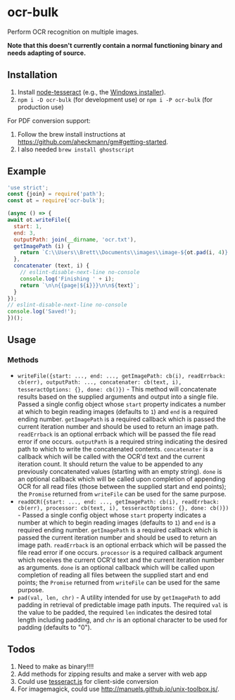 # ocr-bulk

Perform OCR recognition on multiple images.

**Note that this doesn't currently contain a normal functioning binary and needs
adapting of source.**

## Installation

1. Install [node-tesseract](https://github.com/tesseract-ocr/tesseract) (e.g., the [Windows installer](https://code.google.com/p/tesseract-ocr/downloads/detail?name=tesseract-ocr-setup-3.02.02.exe&can=2&q=)).
1. `npm i -D ocr-bulk` (for development use) or `npm i -P ocr-bulk` (for production use)

For PDF conversion support:

1. Follow the brew install instructions at <https://github.com/aheckmann/gm#getting-started>.
1. I also needed `brew install ghostscript`

## Example

```js
'use strict';
const {join} = require('path');
const ot = require('ocr-bulk');

(async () => {
await ot.writeFile({
  start: 1,
  end: 3,
  outputPath: join(__dirname, 'ocr.txt'),
  getImagePath (i) {
    return `C:\\Users\\Brett\\Documents\\images\\image-${ot.pad(i, 4)}.jpg`;
  },
  concatenater (text, i) {
    // eslint-disable-next-line no-console
    console.log('Finishing ' + i);
    return `\n\n{{page|${i}}}\n\n${text}`;
  }
});
// eslint-disable-next-line no-console
console.log('Saved!');
})();
```

## Usage

### Methods

- `writeFile({start: ..., end: ..., getImagePath: cb(i), readErrback: cb(err), outputPath: ..., concatenater: cb(text, i), tesseractOptions: {}, done: cb()})` - This method will concatenate results based on the supplied arguments and output into a single file. Passed a single config object whose `start` property indicates a number at which to begin reading images (defaults to `1`) and `end` is a required ending number. `getImagePath` is a required callback which is passed the current iteration number and should be used to return an image path. `readErrback` is an optional errback which will be passed the file read error if one occurs. `outputPath` is a required string indicating the desired path to which to write the concatenated contents. `concatenater` is a callback which will be called with the OCR'd text and the current iteration count. It should return the value to be appended to any previously concatenated values (starting with an empty string). `done` is an optional callback which will be called upon completion of appending OCR for all read files (those between the supplied start and end points); the `Promise` returned from `writeFile` can be used for the same purpose.
- `readOCR({start: ..., end: ..., getImagePath: cb(i), readErrback: cb(err), processor: cb(text, i), tesseractOptions: {}, done: cb()})` - Passed a single config object whose `start` property indicates a number at which to begin reading images (defaults to `1`) and `end` is a required ending number. `getImagePath` is a required callback which is passed the current iteration number and should be used to return an image path. `readErrback` is an optional errback which will be passed the file read error if one occurs. `processor` is a required callback argument which receives the current OCR'd text and the current iteration number as arguments. `done` is an optional callback which will be called upon completion of reading all files between the supplied start and end points; the `Promise` returned from `writeFile` can be used for the same purpose.
- `pad(val, len, chr)` - A utility intended for use by `getImagePath` to add padding in retrieval of predictable image path inputs. The required `val` is the value to be padded, the required `len` indicates the desired total length including padding, and `chr` is an optional character to be used for padding (defaults to "0").

## Todos

1. Need to make as binary!!!!
1. Add methods for zipping results and make a server with web app
1. Could use [tesseract.js](https://github.com/naptha/tesseract.js) for client-side conversion
1. For imagemagick, could use <http://manuels.github.io/unix-toolbox.js/>.

